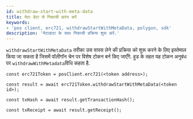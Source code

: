 ```yaml
---
id: withdraw-start-with-meta-data
title: मेटा डेटा से निकासी प्रारंभ करें
keywords:
- 'pos client, erc721, withdrawStartWithMetaData, polygon, sdk'
description: 'मेटाडाटा के साथ निकासी प्रक्रिया शुरू करें.'
---
```


`withdrawStartWithMetaData` तरीका उस वापस लेने की प्रक्रिया को शुरू करने के लिए इस्तेमाल किया जा सकता है जिसमें पॉलीगॉन चेन पर विशेष टोकन बर्न किए जाएँगे. हुड के तहत यह टोकन अनुबंध पर `withdrawWithMetadata`विधि कहता है.


```
const erc721Token = posClient.erc721(<token address>);

const result = await erc721Token.withdrawStartWithMetaData(<token id>);

const txHash = await result.getTransactionHash();

const txReceipt = await result.getReceipt();

```
